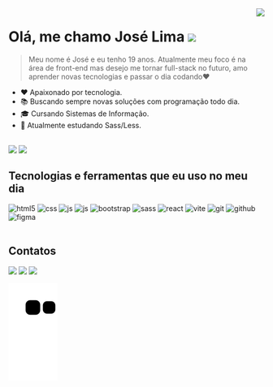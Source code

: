 <img align="right" height="590em" src="https://raw.githubusercontent.com/gist/devjoselima/7c3eca731b8f6e64252e2341bd4338ed/raw/752dedb64c30935fe85039edab2922a42aab654a/githubcard.svg">

<h1 align="left"> Olá, me chamo José Lima <img src="https://raw.githubusercontent.com/kaueMarques/kaueMarques/master/hi.gif" height="30px"></h1>


  <blockquote>Meu nome é José e eu tenho 19 anos. Atualmente meu foco é na área de front-end mas desejo me tornar full-stack no futuro, amo aprender novas tecnologias e passar o dia codando❤️ </blockquote>
 
* ❤️ Apaixonado por tecnologia.
* 📚 Buscando sempre novas soluções com programação todo dia.
* 🎓 Cursando Sistemas de Informação.
* 🌱 Atualmente estudando Sass/Less.
<br/><br/>
<div>
  <img height="180em" src="https://github-readme-stats.vercel.app/api?username=devjoselima&count_private=true&show_icons=true&theme=tokyonight"/>
  <img height="180em" src="https://github-readme-stats.vercel.app/api/top-langs/?username=devjoselima&layout=compact&theme=tokyonight"/>  
</div>



## Tecnologias e ferramentas que eu uso no meu dia

<div style="display: inline_block" >
  <img  alt="html5" src="https://img.shields.io/badge/HTML5-E34F26?style=for-the-badge&logo=html5&logoColor=white" />
  <img  alt="css" src="https://img.shields.io/badge/CSS3-1572B6?style=for-the-badge&logo=css3&logoColor=white" />
  <img  alt="js" src="https://img.shields.io/badge/JavaScript-F7DF1E?style=for-the-badge&logo=javascript&logoColor=black" />
  <img  alt="js" src="https://img.shields.io/badge/jQuery-0769AD?style=for-the-badge&logo=jquery&logoColor=white" />
  <img  alt="bootstrap" src="https://img.shields.io/badge/Bootstrap-563D7C?style=for-the-badge&logo=bootstrap&logoColor=white" /> 
  <img  alt="sass" src="https://img.shields.io/badge/Sass-CC6699?style=for-the-badge&logo=sass&logoColor=white" /> 
  <img  alt="react" src="https://img.shields.io/badge/React-20232A?style=for-the-badge&logo=react&logoColor=61DAFB" />
  <img alt="vite" src="https://img.shields.io/badge/Vite-B73BFE?style=for-the-badge&logo=vite&logoColor=FFD62E" />
  <img  alt="git" src="https://img.shields.io/badge/Git-F05032?style=for-the-badge&logo=git&logoColor=white" />
  <img  alt="github" src="https://img.shields.io/badge/GitHub-0D1117?style=for-the-badge&logo=github&logoColor=white" />
  <img  alt="figma" src="https://img.shields.io/badge/Figma-2C2C2C?style=for-the-badge&logo=figma&logoColor=white" /> 
  
  
</div><br/>



## Contatos 

<a href = "mailto:jalimag0206@gmail.com"><img src="https://img.shields.io/badge/-Gmail-%23333?style=for-the-badge&logo=gmail&logoColor=white" target="_blank"></a>
<a href="https://www.linkedin.com/in/jose-limag/" target="_blank"><img src="https://img.shields.io/badge/-LinkedIn-%230077B5?style=for-the-badge&logo=linkedin&logoColor=white" target="_blank"></a>
<a href="https://portfolio-rose-eight-40.vercel.app/" target="_blank"><img src="https://img.shields.io/badge/-Portfolio-202024?style=for-the-badge&logo=Color=white" target="_blank"></a>

![Snake animation](https://github.com/JoseLima04/JoseLima04/blob/output/github-contribution-grid-snake.svg)
